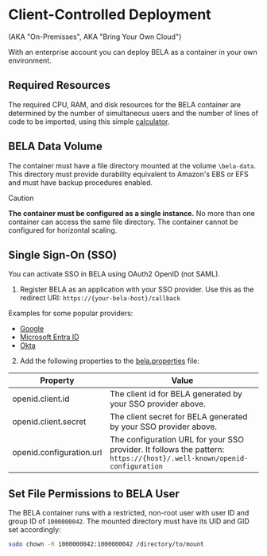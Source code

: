 # Client-Controlled Deployment
(AKA "On-Premisses", AKA "Bring Your Own Cloud")

With an enterprise account you can deploy BELA as a container in your own environment.

## Required Resources

The required CPU, RAM, and disk resources for the BELA container are determined by the number of simultaneous users and the number of lines of code to be imported, using this simple [calculator](https://bela.live/container-sizing).

## BELA Data Volume

The container must have a file directory mounted at the volume `\bela-data`. This directory must provide durability equivalent to Amazon's EBS or EFS and must have backup procedures enabled.

> [!CAUTION]
> **The container must be configured as a single instance.** No more than one container can access the same file directory. The container cannot be configured for horizontal scaling.

## Single Sign-On (SSO)

You can activate SSO in BELA using OAuth2 OpenID (not SAML).

1. Register BELA as an application with your SSO provider. Use this as the redirect URI: `https://{your-bela-host}/callback`

Examples for some popular providers:
- [Google](/reference/SSO-Google.md)
- [Microsoft Entra ID](/reference/SSO-Microsoft-Entra-ID.md)
- [Okta](/reference/SSO-Okta.md)

2. Add the following properties to the [bela.properties](/reference/bela.properties.md) file:

|Property|Value|
|--------|-----|
| openid.client.id | The client id for BELA generated by your SSO provider above.
| openid.client.secret | The client secret for BELA generated by your SSO provider above.
| openid.configuration.url | The configuration URL for your SSO provider. It follows the pattern: `https://{host}/.well-known/openid-configuration`

## Set File Permissions to BELA User

The BELA container runs with a restricted, non-root user with user ID and group ID of `1000000042`. The mounted directory must have its UID and GID set accordingly:

```bash
sudo chown -R 1000000042:1000000042 /directory/to/mount
```


